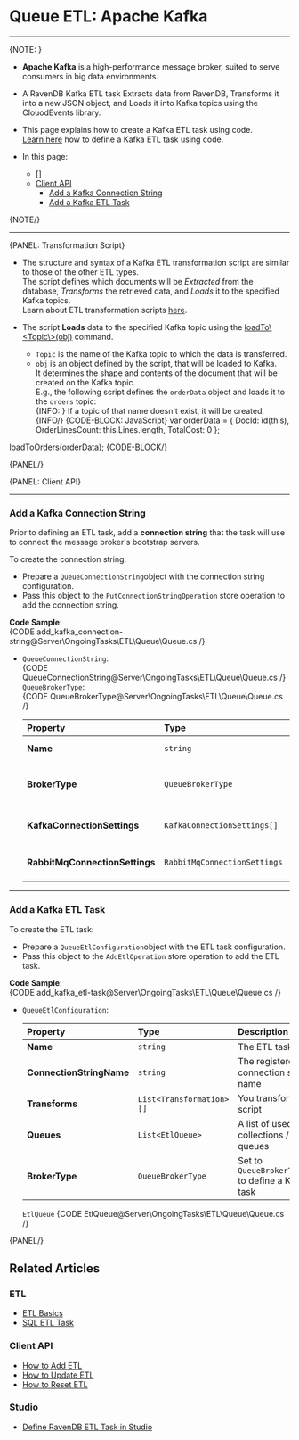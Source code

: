 ﻿# Queue ETL: Apache Kafka
---

{NOTE: }

* **Apache Kafka** is a high-performance message broker, suited to serve 
  consumers in big data environments.  

* A RavenDB Kafka ETL task Extracts data from RavenDB, Transforms it 
  into a new JSON object, and Loads it into Kafka topics using the 
  ClouodEvents library.  

* This page explains how to create a Kafka ETL task using code.  
  [Learn here](../../../../studio/database/tasks/ongoing-tasks/kafka-etl-task) 
  how to define a Kafka ETL task using code.  

* In this page:  
  * []  
  * [Client API](../../../../)  
     * [Add a Kafka Connection String](../../../../)  
     * [Add a Kafka ETL Task](../../../../)  

{NOTE/}

---

{PANEL: Transformation Script}

* The structure and syntax of a Kafka ETL transformation script are similar to 
  those of the other ETL types.  
  The script defines which documents will be _Extracted_ from the database, 
  _Transforms_ the retrieved data, and _Loads_ it to the specified Kafka topics.  
  Learn about ETL transformation scripts [here](../../../../server/ongoing-tasks/etl/basics#transform).  

* The script **Loads** data to the specified Kafka topic using the 
  [loadTo\\<Topic\\>(obj)](../../../../server/ongoing-tasks/etl/basics#transform) command.  
   * `Topic` is the name of the Kafka topic to which the data is transferred.  
   * `obj` is an object defined by the script, that will be loaded to Kafka.  
     It determines the shape and contents of the document that will be created on the Kafka topic.  
     E.g., the following script defines the `orderData` object and loads it to the `orders` topic:  
     {INFO: }
     If a topic of that name doesn't exist, it will be created.  
     {INFO/}
     {CODE-BLOCK: JavaScript}
     var orderData = { DocId: id(this),
                  OrderLinesCount: this.Lines.length,
                  TotalCost: 0 };

loadToOrders(orderData);
     {CODE-BLOCK/}

{PANEL/}

{PANEL: Client API}

---

### Add a Kafka Connection String

Prior to defining an ETL task, add a **connection string** that the task 
will use to connect the message broker's bootstrap servers.  

To create the connection string:  

* Prepare a `QueueConnectionString`object with the connection string configuration.  
* Pass this object to the `PutConnectionStringOperation` store operation to add the connection string.  

**Code Sample**:  
{CODE add_kafka_connection-string@Server\OngoingTasks\ETL\Queue\Queue.cs /}

* `QueueConnectionString`:  
  {CODE QueueConnectionString@Server\OngoingTasks\ETL\Queue\Queue.cs /}
  `QueueBrokerType`:  
  {CODE QueueBrokerType@Server\OngoingTasks\ETL\Queue\Queue.cs /}

    | Property | Type | Description |
    |:-------------|:-------------|:-------------|
    | **Name** | `string` | Connection string name |
    | **BrokerType** | `QueueBrokerType` | Set to `QueueBrokerType.Kafka` for a Kafka connection string |
    | **KafkaConnectionSettings** | `KafkaConnectionSettings[]` | A list of comma-separated host:port URLs to Kafka brokers |
    | **RabbitMqConnectionSettings** | `RabbitMqConnectionSettings` | Leave undefined when defining a Kafka connection string |

---

### Add a Kafka ETL Task

To create the ETL task:  

* Prepare a `QueueEtlConfiguration`object with the ETL task configuration.  
* Pass this object to the `AddEtlOperation` store operation to add the ETL task.  

**Code Sample**:  
{CODE add_kafka_etl-task@Server\OngoingTasks\ETL\Queue\Queue.cs /}

* `QueueEtlConfiguration`:  

    | Property | Type | Description |
    |:-------------|:-------------|:-------------|
    | **Name** | `string` | The ETL task name |
    | **ConnectionStringName** | `string` | The registered connection string name |
    | **Transforms** | `List<Transformation>[]` | You transformation script |
    | **Queues** | `List<EtlQueue>` | A list of used RavenDB collections / Kafka queues |
    | **BrokerType** | `QueueBrokerType` | Set to `QueueBrokerType.Kafka` to define a Kafka ETL task |

    `EtlQueue`
    {CODE EtlQueue@Server\OngoingTasks\ETL\Queue\Queue.cs /}

{PANEL/}

## Related Articles

### ETL

- [ETL Basics](../../../server/ongoing-tasks/etl/basics)
- [SQL ETL Task](../../../server/ongoing-tasks/etl/sql)

### Client API

- [How to Add ETL](../../../client-api/operations/maintenance/etl/add-etl)
- [How to Update ETL](../../../client-api/operations/maintenance/etl/update-etl)
- [How to Reset ETL](../../../client-api/operations/maintenance/etl/reset-etl)

### Studio

- [Define RavenDB ETL Task in Studio](../../../studio/database/tasks/ongoing-tasks/ravendb-etl-task)
